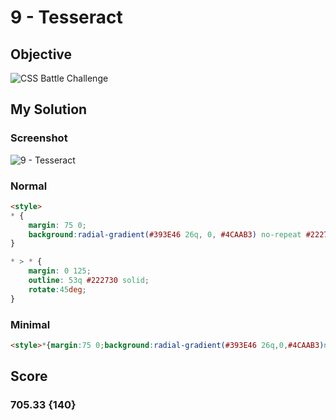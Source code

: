 # 9 - Tesseract

## Objective

![CSS Battle Challenge](https://cssbattle.dev/targets/9.png)

## My Solution

### Screenshot

![9 - Tesseract](https://i.imgur.com/hiqEfHK.jpeg)

### Normal

```html
<style>
* {
	margin: 75 0;
	background:radial-gradient(#393E46 26q, 0, #4CAAB3) no-repeat #222730;
}

* > * {
	margin: 0 125;
	outline: 53q #222730 solid;
	rotate:45deg;
}
```

### Minimal

```html
<style>*{margin:75 0;background:radial-gradient(#393E46 26q,0,#4CAAB3)no-repeat#222730;>*{margin:0 125;outline:53q#222730 solid;rotate:45deg
```

## Score

### 705.33 {140}
